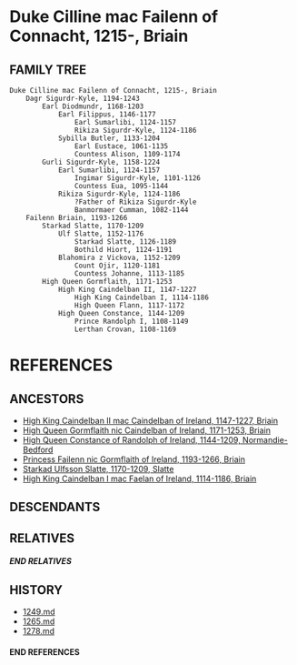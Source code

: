 # Duke Cilline mac Failenn of Connacht, 1215-, Briain

## FAMILY TREE 
```
Duke Cilline mac Failenn of Connacht, 1215-, Briain
    Dagr Sigurdr-Kyle, 1194-1243
        Earl Diodmundr, 1168-1203
            Earl Filippus, 1146-1177
                Earl Sumarlibi, 1124-1157
                Rikiza Sigurdr-Kyle, 1124-1186
            Sybilla Butler, 1133-1204
                Earl Eustace, 1061-1135
                Countess Alison, 1109-1174
        Gurli Sigurdr-Kyle, 1158-1224
            Earl Sumarlibi, 1124-1157
                Ingimar Sigurdr-Kyle, 1101-1126
                Countess Eua, 1095-1144
            Rikiza Sigurdr-Kyle, 1124-1186
                ?Father of Rikiza Sigurdr-Kyle
                Banmormaer Cumman, 1082-1144
    Failenn Briain, 1193-1266
        Starkad Slatte, 1170-1209
            Ulf Slatte, 1152-1176
                Starkad Slatte, 1126-1189
                Bothild Hiort, 1124-1191
            Blahomira z Vickova, 1152-1209
                Count Ojir, 1120-1181
                Countess Johanne, 1113-1185
        High Queen Gormflaith, 1171-1253
            High King Caindelban II, 1147-1227
                High King Caindelban I, 1114-1186
                High Queen Flann, 1117-1172
            High Queen Constance, 1144-1209
                Prince Randolph I, 1108-1149
                Lerthan Crovan, 1108-1169
```


# REFERENCES

## ANCESTORS
* [High King Caindelban II mac Caindelban of Ireland, 1147-1227, Briain](caindelban_ii_mac_caindelban_1147.md)
* [High Queen Gormflaith nic Caindelban of Ireland, 1171-1253, Briain](gormflaith_nic_caindelban_1171.md)
* [High Queen Constance of Randolph of Ireland, 1144-1209, Normandie-Bedford](constance_randolph_1144.md)
* [Princess Failenn nic Gormflaith of Ireland, 1193-1266, Briain](failenn_nic_gormflaith_1193.md)
* [Starkad Ulfsson Slatte, 1170-1209, Slatte](starkad_ulfsson_1170.md)
* [High King Caindelban I mac Faelan of Ireland, 1114-1186, Briain](caindelban_i_mac_faelan_1114.md)

## DESCENDANTS

## RELATIVES

##### END RELATIVES 
## HISTORY
* [1249.md](../h/1249.md)
* [1265.md](../h/1265.md)
* [1278.md](../h/1278.md)

#### END REFERENCES
